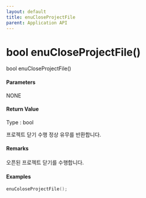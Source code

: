 ```yaml
---
layout: default
title: enuCloseProjectFile
parent: Application API
---
```

# bool enuCloseProjectFile\(\)

bool enuCloseProjectFile\(\)

#### Parameters

NONE

#### Return Value

Type : bool

프로젝트 닫기 수행 정상 유무를 반환합니다.

#### Remarks

오픈된 프로젝트 닫기를 수행합니다.

#### Examples

```cpp
enuColoseProjectFile();
```



